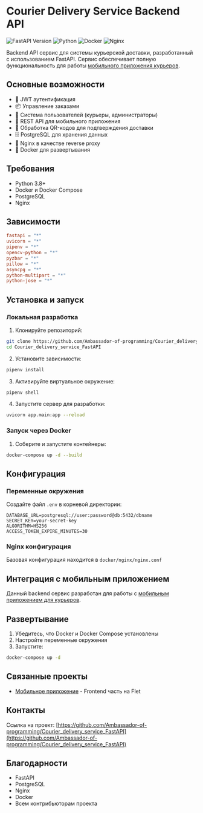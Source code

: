# Courier Delivery Service Backend API

![FastAPI Version](https://img.shields.io/badge/FastAPI-latest-green.svg)
![Python](https://img.shields.io/badge/Python-3.8%2B-blue.svg)
![Docker](https://img.shields.io/badge/Docker-supported-blue.svg)
![Nginx](https://img.shields.io/badge/Nginx-configured-brightgreen.svg)

Backend API сервис для системы курьерской доставки, разработанный с использованием FastAPI. Сервис обеспечивает полную функциональность для работы [мобильного приложения курьеров](https://github.com/Ambassador-of-programming/Courier_delivery_service_Flet).

## Основные возможности

- 🔐 JWT аутентификация
- 📦 Управление заказами
- 👤 Система пользователей (курьеры, администраторы)
- 📱 REST API для мобильного приложения
- 📸 Обработка QR-кодов для подтверждения доставки
- 🗄️ PostgreSQL для хранения данных
- 🚀 Nginx в качестве reverse proxy
- 🐳 Docker для развертывания

## Требования

- Python 3.8+
- Docker и Docker Compose
- PostgreSQL
- Nginx

## Зависимости

```toml
fastapi = "*"
uvicorn = "*"
pipenv = "*"
opencv-python = "*"
pyzbar = "*"
pillow = "*"
asyncpg = "*"
python-multipart = "*"
python-jose = "*"
```

## Установка и запуск

### Локальная разработка

1. Клонируйте репозиторий:
```bash
git clone https://github.com/Ambassador-of-programming/Courier_delivery_service_FastAPI.git
cd Courier_delivery_service_FastAPI
```

2. Установите зависимости:
```bash
pipenv install
```

3. Активируйте виртуальное окружение:
```bash
pipenv shell
```

4. Запустите сервер для разработки:
```bash
uvicorn app.main:app --reload
```

### Запуск через Docker

1. Соберите и запустите контейнеры:
```bash
docker-compose up -d --build
```

## Конфигурация

### Переменные окружения

Создайте файл `.env` в корневой директории:

```env
DATABASE_URL=postgresql://user:password@db:5432/dbname
SECRET_KEY=your-secret-key
ALGORITHM=HS256
ACCESS_TOKEN_EXPIRE_MINUTES=30
```

### Nginx конфигурация

Базовая конфигурация находится в `docker/nginx/nginx.conf`

## Интеграция с мобильным приложением

Данный backend сервис разработан для работы с [мобильным приложением для курьеров](https://github.com/Ambassador-of-programming/Courier_delivery_service_Flet).

## Развертывание

1. Убедитесь, что Docker и Docker Compose установлены
2. Настройте переменные окружения
3. Запустите:
```bash
docker-compose up -d
```

## Связанные проекты

- [Мобильное приложение](https://github.com/Ambassador-of-programming/Courier_delivery_service_Flet) - Frontend часть на Flet

## Контакты

Ссылка на проект: [https://github.com/Ambassador-of-programming/Courier_delivery_service_FastAPI](https://github.com/Ambassador-of-programming/Courier_delivery_service_FastAPI)

## Благодарности

* FastAPI
* PostgreSQL
* Nginx
* Docker
* Всем контрибьюторам проекта